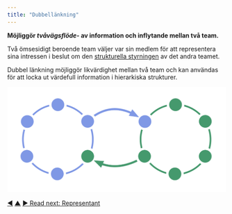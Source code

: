 ```yaml
---
title: "Dubbellänkning"
---
```



<strong>Möjliggör <em>tvåvägsflöde-</em> av information och inflytande mellan två team.</strong>

Två ömsesidigt beroende team väljer var sin medlem för att representera sina intressen i beslut om den <a href="#" class="tooltip" title="Governance: The process of setting objectives and making and evolving decisions that guide people towards achieving those objectives.">strukturella styrningen</a> av det andra teamet.

Dubbel länkning möjliggör likvärdighet mellan två team och kan användas för att locka ut värdefull information i hierarkiska strukturer.

![Double linking two circles](img/structural-patterns/double-link.png)

<div class="bottom-nav">
<a href="linking.html" title="Back to: Länkning">◀</a> <a href="building-organizations.html" title="Up: Bygga organisationer">▲</a> <a href="representative.html" title="Read next: Representant">▶ Read next: Representant</a>
</div>


<script type="text/javascript">
Mousetrap.bind('g n', function() {
    window.location.href = 'representative.html';
    return false;
});
</script>

